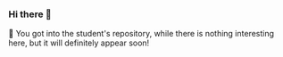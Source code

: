 ### Hi there 👋
💬 You got into the student's repository, while there is nothing interesting here, but it will definitely appear soon!
